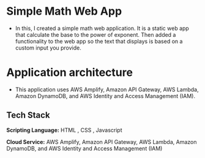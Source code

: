 # Simple Math Web App

- In this, I created a simple math web application. It is a static web app that calculate the base to the power of exponent. Then added a  functionality to the web app so the text that displays is based on a custom input you provide.

# Application architecture

- This application uses AWS Amplify, Amazon API Gateway, AWS Lambda, Amazon DynamoDB, and AWS Identity and Access Management (IAM).
## Tech Stack

**Scripting Language:** HTML , CSS , Javascript

**Cloud Service:** AWS Amplify, Amazon API Gateway, AWS Lambda, Amazon DynamoDB, and AWS Identity and Access Management (IAM)
